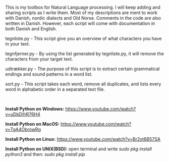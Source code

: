 This is my toolbox for Natural Language processing. I will keep adding and sharing scripts as I write them.
Most of my descriptions are ment to work with Danish, nordic dialects and Old Norse. Comments in the code are also written in Danish.
However, each script will come with documentation in both Danish and English.

tegnliste.py - This script give you an overview of what characters you have in your text.

tegnfjerner.py - By using the list generated by tegnliste.py, it will remove the characters from your target text.

udtrækker.py - The purpose of this script is to extract certain grammatical endings and sound patterns in a word list.

sort.py - This script takes each word, remove all duplicates, and lists every word in alphabetic order in a separated text file.

<br>

<b>Install Python on Windows:</b> https://www.youtube.com/watch?v=uDbDIhR76H4

<b>Install Python on MacOS:</b> https://www.youtube.com/watch?v=TgA4ObrowRg

<b>Install Python on Linux:</b> https://www.youtube.com/watch?v=Br2xt6B57SA

<b>Install Python on UNIX(BSD):</b>
open terminal and write
  <i>sudo pkg install python3</i>
and then:
  <i>sudo pkg install pip</i>
